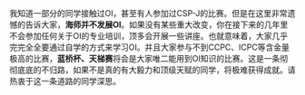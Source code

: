 我知道一部分的同学接触过OI，甚至有人参加过CSP-J的比赛。但是在这里非常遗憾的告诉大家，**海师并不发展OI**。如果没有某些重大改变，你在接下来的几年里不会参加任何关于OI的专业培训，顶多会开展一些讲座。也就意味着，大家几乎完完全全要通过自学的方式来学习OI。并且大家参与不到CCPC、ICPC等含金量极高的比赛，**蓝桥杯、天梯赛**将会是大家唯二能用到OI知识的比赛。这是一条彻彻底底的不归路，如果不是真的有大毅力和顶级天赋的同学，将极难获得成就。请热衷于这一条道路的同学深思。